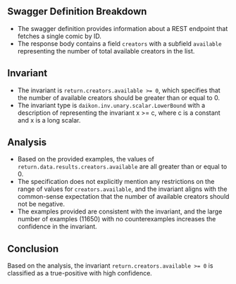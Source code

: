 ## Swagger Definition Breakdown
- The swagger definition provides information about a REST endpoint that fetches a single comic by ID.
- The response body contains a field `creators` with a subfield `available` representing the number of total available creators in the list.

## Invariant
- The invariant is `return.creators.available >= 0`, which specifies that the number of available creators should be greater than or equal to 0.
- The invariant type is `daikon.inv.unary.scalar.LowerBound` with a description of representing the invariant x >= c, where c is a constant and x is a long scalar.

## Analysis
- Based on the provided examples, the values of `return.data.results.creators.available` are all greater than or equal to 0.
- The specification does not explicitly mention any restrictions on the range of values for `creators.available`, and the invariant aligns with the common-sense expectation that the number of available creators should not be negative.
- The examples provided are consistent with the invariant, and the large number of examples (11650) with no counterexamples increases the confidence in the invariant.

## Conclusion
Based on the analysis, the invariant `return.creators.available >= 0` is classified as a true-positive with high confidence.
